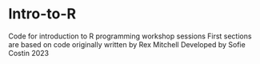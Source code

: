 # Intro-to-R
Code for introduction to R programming workshop sessions
First sections are based on code originally written by Rex Mitchell
Developed by Sofie Costin 2023
